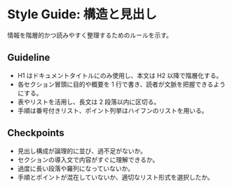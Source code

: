 # Style Guide: 構造と見出し

情報を階層的かつ読みやすく整理するためのルールを示す。

## Guideline
- H1 はドキュメントタイトルにのみ使用し、本文は H2 以降で階層化する。
- 各セクション冒頭に目的や概要を 1 行で書き、読者が文脈を把握できるようにする。
- 表やリストを活用し、長文は 2 段落以内に区切る。
- 手順は番号付きリスト、ポイント列挙はハイフンのリストを用いる。

## Checkpoints
- 見出し構成が論理的に並び、過不足がないか。
- セクションの導入文で内容がすぐに理解できるか。
- 過度に長い段落や羅列になっていないか。
- 手順とポイントが混在していないか、適切なリスト形式を選択したか。

